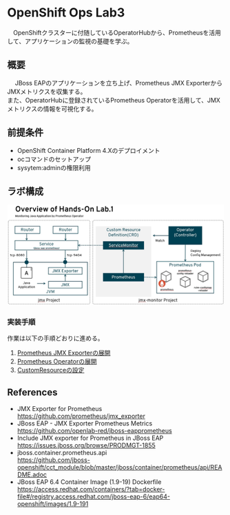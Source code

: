 # OpenShift Ops Lab3
　OpenShiftクラスターに付随しているOperatorHubから、Prometheusを活用して、アプリケーションの監視の基礎を学ぶ。

## 概要
　
JBoss EAPのアプリケーションを立ち上げ、Prometheus JMX ExporterからJMXメトリクスを収集する。   
また、OperatorHubに登録されているPrometheus Operatorを活用して、JMXメトリクスの情報を可視化する。

## 前提条件
- OpenShift Container Platform 4.Xのデプロイメント
- ocコマンドのセットアップ  
- sysytem:adminの権限利用

## ラボ構成

![Lab3 WorkShop Overview](images/hands-on-overview.jpg "WorkShop Overview")

### 実装手順
作業は以下の手順どおりに進める。

1. [Prometheus JMX Exporterの展開](1_jmx-exporter.md)  
2. [Prometheus Operatorの展開](2_PrometheusOperator.md)  
3. [CustomResourceの設定](3_CustomResource.md)  

## References

* JMX Exporter for Prometheus  
https://github.com/prometheus/jmx_exporter  
* JBoss EAP - JMX Exporter Prometheus Metrics  
https://github.com/openlab-red/jboss-eapprometheus  
* Include JMX exporter for Prometheus in JBoss EAP  
https://issues.jboss.org/browse/PRODMGT-1855  
* jboss.container.prometheus.api   
https://github.com/jboss-openshift/cct_module/blob/master/jboss/container/prometheus/api/README.adoc  
* JBoss EAP 6.4 Container Image (1.9-19) Dockerfile   
https://access.redhat.com/containers/?tab=docker-file#/registry.access.redhat.com/jboss-eap-6/eap64-openshift/images/1.9-191  

